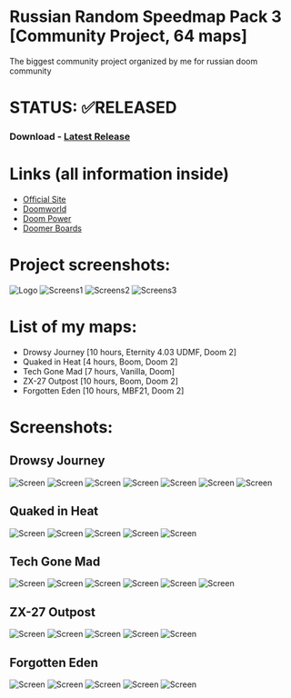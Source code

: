 # Russian Random Speedmap Pack 3 [Community Project, 64 maps]

The biggest community project organized by me for russian doom community

# STATUS: ✅RELEASED

### Download - [Latest Release](https://github.com/dron12261games/CPL-RRSP1/releases/download/v1/RRSP1.zip)

# Links (all information inside)
- [Official Site](https://rrsp3.github.io)
- [Doomworld](https://www.doomworld.com/forum/topic/146673-rrsp3-available-now-the-most-ambitious-project-in-rdcs-history/)
- [Doom Power](http://i.iddqd.ru/viewtopic.php?p=141122#141122)
- [Doomer Boards](https://doomer.boards.net/thread/3616/rrsp3-available)

# Project screenshots:
![Logo](./screens/1.png)
![Screens1](./screens/2.png)
![Screens2](./screens/3.png)
![Screens3](./screens/4.png)

# List of my maps:
- Drowsy Journey [10 hours, Eternity 4.03 UDMF, Doom 2]
- Quaked in Heat [4 hours, Boom, Doom 2]
- Tech Gone Mad [7 hours, Vanilla, Doom]
- ZX-27 Outpost [10 hours, Boom, Doom 2]
- Forgotten Eden [10 hours, MBF21, Doom 2]

# Screenshots:

## Drowsy Journey
![Screen](./screens/L4.png)
![Screen](./screens/5.png)
![Screen](./screens/6.png)
![Screen](./screens/7.png)
![Screen](./screens/8.png)
![Screen](./screens/9.png)
![Screen](./screens/10.png)

## Quaked in Heat
![Screen](./screens/L5.png)
![Screen](./screens/11.png)
![Screen](./screens/12.png)
![Screen](./screens/13.png)
![Screen](./screens/14.png)

## Tech Gone Mad
![Screen](./screens/L1.png)
![Screen](./screens/15.png)
![Screen](./screens/16.png)
![Screen](./screens/17.png)
![Screen](./screens/18.png)
![Screen](./screens/19.png)

## ZX-27 Outpost
![Screen](./screens/L2.png)
![Screen](./screens/20.png)
![Screen](./screens/21.png)
![Screen](./screens/22.png)
![Screen](./screens/23.png)

## Forgotten Eden
![Screen](./screens/L3.png)
![Screen](./screens/24.png)
![Screen](./screens/25.png)
![Screen](./screens/26.png)
![Screen](./screens/27.png)
